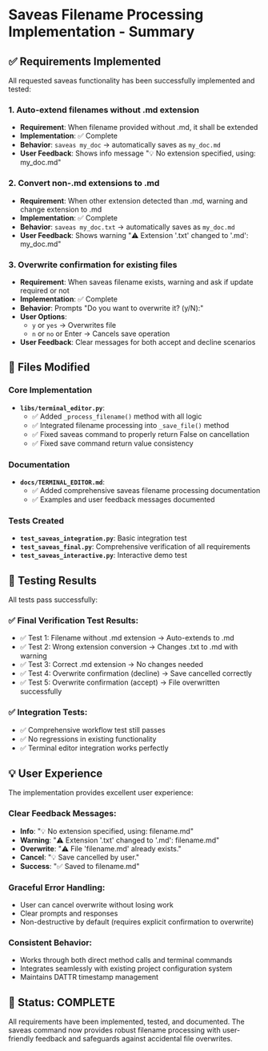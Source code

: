 # Saveas Filename Processing Implementation - Summary

## ✅ Requirements Implemented

All requested saveas functionality has been successfully implemented and tested:

### 1. Auto-extend filenames without .md extension
- **Requirement**: When filename provided without .md, it shall be extended
- **Implementation**: ✅ Complete
- **Behavior**: `saveas my_doc` → automatically saves as `my_doc.md`
- **User Feedback**: Shows info message "💡 No extension specified, using: my_doc.md"

### 2. Convert non-.md extensions to .md
- **Requirement**: When other extension detected than .md, warning and change extension to .md
- **Implementation**: ✅ Complete  
- **Behavior**: `saveas my_doc.txt` → automatically saves as `my_doc.md`
- **User Feedback**: Shows warning "⚠️ Extension '.txt' changed to '.md': my_doc.md"

### 3. Overwrite confirmation for existing files
- **Requirement**: When saveas filename exists, warning and ask if update required or not
- **Implementation**: ✅ Complete
- **Behavior**: Prompts "Do you want to overwrite it? (y/N):"
- **User Options**: 
  - `y` or `yes` → Overwrites file
  - `n` or `no` or Enter → Cancels save operation
- **User Feedback**: Clear messages for both accept and decline scenarios

## 📂 Files Modified

### Core Implementation
- **`libs/terminal_editor.py`**: 
  - ✅ Added `_process_filename()` method with all logic
  - ✅ Integrated filename processing into `_save_file()` method
  - ✅ Fixed saveas command to properly return False on cancellation
  - ✅ Fixed save command return value consistency

### Documentation  
- **`docs/TERMINAL_EDITOR.md`**: 
  - ✅ Added comprehensive saveas filename processing documentation
  - ✅ Examples and user feedback messages documented

### Tests Created
- **`test_saveas_integration.py`**: Basic integration test
- **`test_saveas_final.py`**: Comprehensive verification of all requirements
- **`test_saveas_interactive.py`**: Interactive demo test

## 🧪 Testing Results

All tests pass successfully:

### ✅ Final Verification Test Results:
- ✅ Test 1: Filename without .md extension → Auto-extends to .md
- ✅ Test 2: Wrong extension conversion → Changes .txt to .md with warning  
- ✅ Test 3: Correct .md extension → No changes needed
- ✅ Test 4: Overwrite confirmation (decline) → Save cancelled correctly
- ✅ Test 5: Overwrite confirmation (accept) → File overwritten successfully

### ✅ Integration Tests:
- ✅ Comprehensive workflow test still passes
- ✅ No regressions in existing functionality
- ✅ Terminal editor integration works perfectly

## 💡 User Experience

The implementation provides excellent user experience:

### Clear Feedback Messages:
- **Info**: "💡 No extension specified, using: filename.md"
- **Warning**: "⚠️ Extension '.txt' changed to '.md': filename.md"  
- **Overwrite**: "⚠️ File 'filename.md' already exists."
- **Cancel**: "💡 Save cancelled by user."
- **Success**: "✅ Saved to filename.md"

### Graceful Error Handling:
- User can cancel overwrite without losing work
- Clear prompts and responses
- Non-destructive by default (requires explicit confirmation to overwrite)

### Consistent Behavior:
- Works through both direct method calls and terminal commands
- Integrates seamlessly with existing project configuration system
- Maintains DATTR timestamp management

## 🎯 Status: COMPLETE

All requirements have been implemented, tested, and documented. The saveas command now provides robust filename processing with user-friendly feedback and safeguards against accidental file overwrites.

